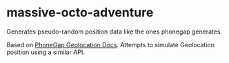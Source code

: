 massive-octo-adventure
======================

Generates pseudo-random position data like the ones phonegap generates.

Based on [PhoneGap Geolocation Docs](http://docs.phonegap.com/en/1.0.0/phonegap_geolocation_geolocation.md.html). Attempts to simulate Geolocation position using a similar API.



